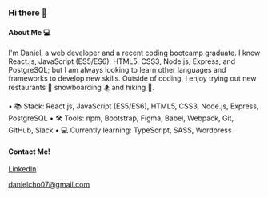 ### Hi there 👋

#### About Me :computer:

I'm Daniel, a web developer and a recent coding bootcamp graduate. I know React.js, JavaScript (ES5/ES6), HTML5, CSS3, Node.js, Express, and PostgreSQL; but I am always looking to learn other languages and frameworks to develop new skills.  Outside of coding, I enjoy trying out new restaurants :fork_and_knife: snowboarding :snowboarder: and hiking 🥾.

• :books: Stack: React.js, JavaScript (ES5/ES6), HTML5, CSS3, Node.js, Express, PostgreSQL
• 🛠 Tools: npm, Bootstrap, Figma, Babel, Webpack, Git, GitHub, Slack
• 💻 Currently learning: TypeScript, SASS, Wordpress

#### Contact Me!

[LinkedIn](https://www.linkedin.com/in/daniel-cho1/)

[danielcho07@gmail.com](danielcho07@gmail.com)
